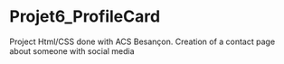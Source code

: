 # Projet6_ProfileCard
Project Html/CSS done with ACS Besançon. Creation of a contact page about someone with social media
